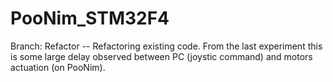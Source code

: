 # PooNim_STM32F4
Branch: Refactor -- Refactoring existing code.
From the last experiment this is some large delay observed between PC (joystic command) and motors actuation (on PooNim).
